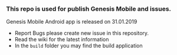 ### This repo is used for publish Genesis Mobile and issues.

Genesis Mobile Android app is released on 31.01.2019

* Report Bugs please create new issue in this repository.
* Read the wiki for the latest information
* In the `build` folder you may find the build application


